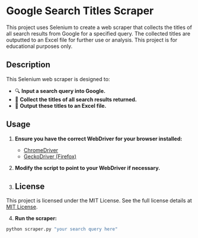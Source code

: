 # Google Search Titles Scraper

This project uses Selenium to create a web scraper that collects the titles of all search results from Google for a specified query. The collected titles are outputted to an Excel file for further use or analysis. This project is for educational purposes only.

## Description

This Selenium web scraper is designed to:

- 🔍 **Input a search query into Google.**
- 📄 **Collect the titles of all search results returned.**
- 💾 **Output these titles to an Excel file.**

## Usage

1. **Ensure you have the correct WebDriver for your browser installed:**

   - [ChromeDriver](https://sites.google.com/a/chromium.org/chromedriver/)
   - [GeckoDriver (Firefox)](https://github.com/mozilla/geckodriver/releases)

2. **Modify the script to point to your WebDriver if necessary.**
3.  ## License

This project is licensed under the MIT License. See the full license details at [MIT License](https://opensource.org/license/mit).


4. **Run the scraper:**

```bash
python scraper.py "your search query here"


